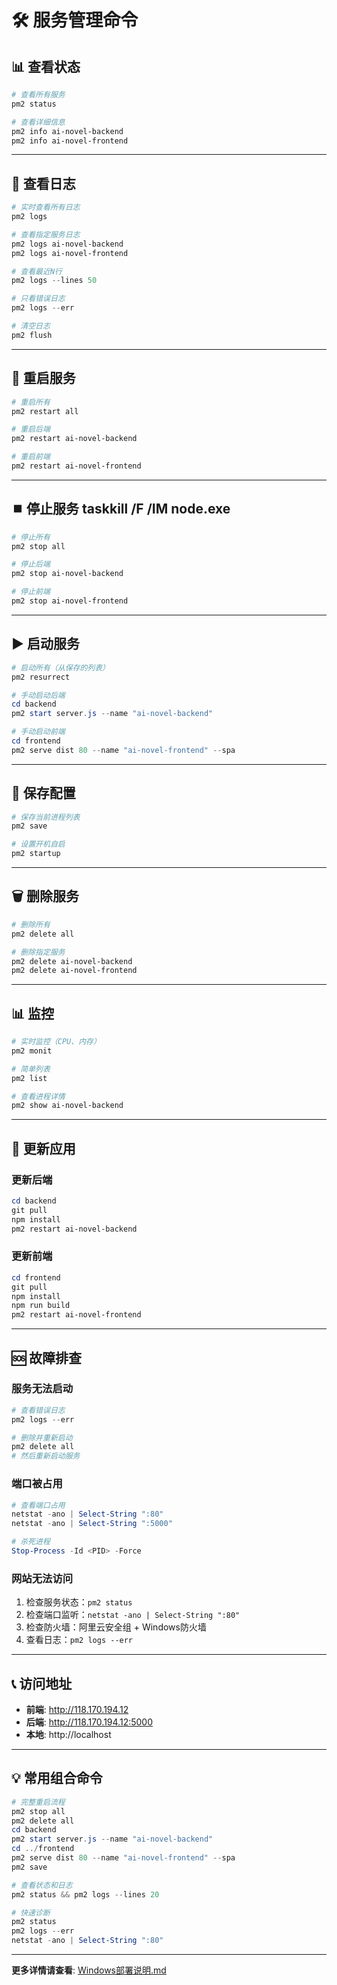 # 🛠️ 服务管理命令

## 📊 查看状态

```powershell
# 查看所有服务
pm2 status

# 查看详细信息
pm2 info ai-novel-backend
pm2 info ai-novel-frontend
```

---

## 📝 查看日志

```powershell
# 实时查看所有日志
pm2 logs

# 查看指定服务日志
pm2 logs ai-novel-backend
pm2 logs ai-novel-frontend

# 查看最近N行
pm2 logs --lines 50

# 只看错误日志
pm2 logs --err

# 清空日志
pm2 flush
```

---

## 🔄 重启服务

```powershell
# 重启所有
pm2 restart all

# 重启后端
pm2 restart ai-novel-backend

# 重启前端
pm2 restart ai-novel-frontend
```

---

## ⏹️ 停止服务 taskkill /F /IM node.exe

```powershell
# 停止所有
pm2 stop all

# 停止后端
pm2 stop ai-novel-backend

# 停止前端
pm2 stop ai-novel-frontend
```

---

## ▶️ 启动服务

```powershell
# 启动所有（从保存的列表）
pm2 resurrect

# 手动启动后端
cd backend
pm2 start server.js --name "ai-novel-backend"

# 手动启动前端
cd frontend
pm2 serve dist 80 --name "ai-novel-frontend" --spa
```

---

## 💾 保存配置

```powershell
# 保存当前进程列表
pm2 save

# 设置开机自启
pm2 startup
```

---

## 🗑️ 删除服务

```powershell
# 删除所有
pm2 delete all

# 删除指定服务
pm2 delete ai-novel-backend
pm2 delete ai-novel-frontend
```

---

## 📊 监控

```powershell
# 实时监控（CPU、内存）
pm2 monit

# 简单列表
pm2 list

# 查看进程详情
pm2 show ai-novel-backend
```

---

## 🔧 更新应用

### 更新后端
```powershell
cd backend
git pull
npm install
pm2 restart ai-novel-backend
```

### 更新前端
```powershell
cd frontend
git pull
npm install
npm run build
pm2 restart ai-novel-frontend
```

---

## 🆘 故障排查

### 服务无法启动
```powershell
# 查看错误日志
pm2 logs --err

# 删除并重新启动
pm2 delete all
# 然后重新启动服务
```

### 端口被占用
```powershell
# 查看端口占用
netstat -ano | Select-String ":80"
netstat -ano | Select-String ":5000"

# 杀死进程
Stop-Process -Id <PID> -Force
```

### 网站无法访问
1. 检查服务状态：`pm2 status`
2. 检查端口监听：`netstat -ano | Select-String ":80"`
3. 检查防火墙：阿里云安全组 + Windows防火墙
4. 查看日志：`pm2 logs --err`

---

## 📞 访问地址

- **前端**: http://118.170.194.12
- **后端**: http://118.170.194.12:5000
- **本地**: http://localhost

---

## 💡 常用组合命令

```powershell
# 完整重启流程
pm2 stop all
pm2 delete all
cd backend
pm2 start server.js --name "ai-novel-backend"
cd ../frontend
pm2 serve dist 80 --name "ai-novel-frontend" --spa
pm2 save

# 查看状态和日志
pm2 status && pm2 logs --lines 20

# 快速诊断
pm2 status
pm2 logs --err
netstat -ano | Select-String ":80"
```

---

**更多详情请查看**: [Windows部署说明.md](./Windows部署说明.md)
